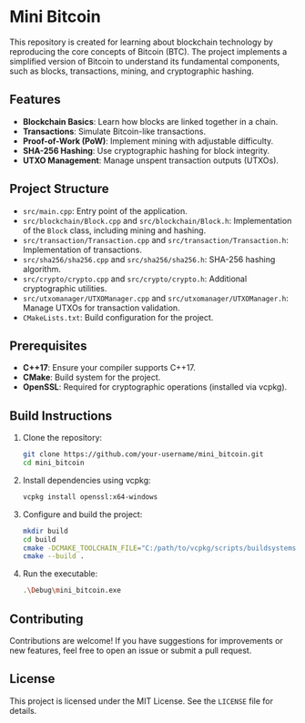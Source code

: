 # Mini Bitcoin

This repository is created for learning about blockchain technology by reproducing the core concepts of Bitcoin (BTC). The project implements a simplified version of Bitcoin to understand its fundamental components, such as blocks, transactions, mining, and cryptographic hashing.

## Features

- **Blockchain Basics**: Learn how blocks are linked together in a chain.
- **Transactions**: Simulate Bitcoin-like transactions.
- **Proof-of-Work (PoW)**: Implement mining with adjustable difficulty.
- **SHA-256 Hashing**: Use cryptographic hashing for block integrity.
- **UTXO Management**: Manage unspent transaction outputs (UTXOs).

## Project Structure

- `src/main.cpp`: Entry point of the application.
- `src/blockchain/Block.cpp` and `src/blockchain/Block.h`: Implementation of the `Block` class, including mining and hashing.
- `src/transaction/Transaction.cpp` and `src/transaction/Transaction.h`: Implementation of transactions.
- `src/sha256/sha256.cpp` and `src/sha256/sha256.h`: SHA-256 hashing algorithm.
- `src/crypto/crypto.cpp` and `src/crypto/crypto.h`: Additional cryptographic utilities.
- `src/utxomanager/UTXOManager.cpp` and `src/utxomanager/UTXOManager.h`: Manage UTXOs for transaction validation.
- `CMakeLists.txt`: Build configuration for the project.

## Prerequisites

- **C++17**: Ensure your compiler supports C++17.
- **CMake**: Build system for the project.
- **OpenSSL**: Required for cryptographic operations (installed via vcpkg).

## Build Instructions

1. Clone the repository:
   ```bash
   git clone https://github.com/your-username/mini_bitcoin.git
   cd mini_bitcoin
   ```
2. Install dependencies using vcpkg:
    ```bash
    vcpkg install openssl:x64-windows
    ```
3. Configure and build the project:
    ```bash
    mkdir build
    cd build
    cmake -DCMAKE_TOOLCHAIN_FILE="C:/path/to/vcpkg/scripts/buildsystems/vcpkg.cmake" ..
    cmake --build .
    ```
4. Run the executable:
    ```bash
    .\Debug\mini_bitcoin.exe
    ```

## Contributing

Contributions are welcome! If you have suggestions for improvements or new features, feel free to open an issue or submit a pull request.

## License

This project is licensed under the MIT License. See the `LICENSE` file for details.